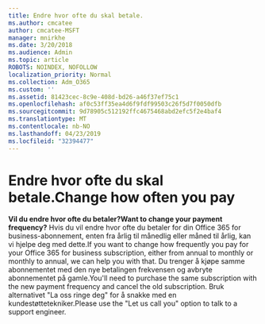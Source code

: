 ```yaml
---
title: Endre hvor ofte du skal betale.
ms.author: cmcatee
author: cmcatee-MSFT
manager: mnirkhe
ms.date: 3/20/2018
ms.audience: Admin
ms.topic: article
ROBOTS: NOINDEX, NOFOLLOW
localization_priority: Normal
ms.collection: Adm_O365
ms.custom: ''
ms.assetid: 81423cec-8c9e-408d-bd26-a46f37ef75c1
ms.openlocfilehash: af0c53ff35ea4d6f9fdf99503c26f5d7f0050dfb
ms.sourcegitcommit: 9d78905c512192ffc4675468abd2efc5f2e4baf4
ms.translationtype: MT
ms.contentlocale: nb-NO
ms.lasthandoff: 04/23/2019
ms.locfileid: "32394477"
---
```

# <a name="change-how-often-you-pay"></a><span data-ttu-id="efd9e-102">Endre hvor ofte du skal betale.</span><span class="sxs-lookup"><span data-stu-id="efd9e-102">Change how often you pay</span></span>

 <span data-ttu-id="efd9e-103">**Vil du endre hvor ofte du betaler?**</span><span class="sxs-lookup"><span data-stu-id="efd9e-103">**Want to change your payment frequency?**</span></span> <span data-ttu-id="efd9e-104">Hvis du vil endre hvor ofte du betaler for din Office 365 for business-abonnement, enten fra årlig til månedlig eller måned til årlig, kan vi hjelpe deg med dette.</span><span class="sxs-lookup"><span data-stu-id="efd9e-104">If you want to change how frequently you pay for your Office 365 for business subscription, either from annual to monthly or monthly to annual, we can help you with that.</span></span> <span data-ttu-id="efd9e-105">Du trenger å kjøpe samme abonnementet med den nye betalingen frekvensen og avbryte abonnementet på gamle.</span><span class="sxs-lookup"><span data-stu-id="efd9e-105">You'll need to purchase the same subscription with the new payment frequency and cancel the old subscription.</span></span> <span data-ttu-id="efd9e-106">Bruk alternativet "La oss ringe deg" for å snakke med en kundestøttetekniker.</span><span class="sxs-lookup"><span data-stu-id="efd9e-106">Please use the "Let us call you" option to talk to a support engineer.</span></span> 
  

